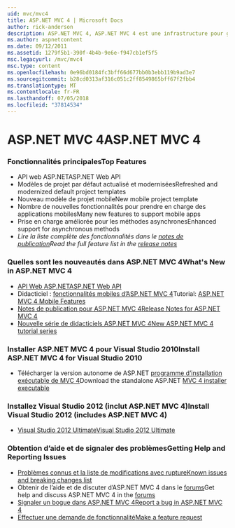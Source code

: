 ```yaml
---
uid: mvc/mvc4
title: ASP.NET MVC 4 | Microsoft Docs
author: rick-anderson
description: ASP.NET MVC 4, ASP.NET MVC 4 est une infrastructure pour générer des applications web évolutive et basée sur des normes à l’aide de modèles de conception bien établis et la puissance de AS....
ms.author: aspnetcontent
ms.date: 09/12/2011
ms.assetid: 1279f5b1-390f-4b4b-9e6e-f947cb1ef5f5
msc.legacyurl: /mvc/mvc4
msc.type: content
ms.openlocfilehash: 0e96bd0184fc3bff66d677bb0b3ebb119b9ad3e7
ms.sourcegitcommit: b28cd0313af316c051c2ff8549865bff67f2fbb4
ms.translationtype: MT
ms.contentlocale: fr-FR
ms.lasthandoff: 07/05/2018
ms.locfileid: "37814534"
---
```

<a name="aspnet-mvc-4"></a><span data-ttu-id="b2f7d-103">ASP.NET MVC 4</span><span class="sxs-lookup"><span data-stu-id="b2f7d-103">ASP.NET MVC 4</span></span>
====================
### <a name="top-features"></a><span data-ttu-id="b2f7d-104">Fonctionnalités principales</span><span class="sxs-lookup"><span data-stu-id="b2f7d-104">Top Features</span></span>

- <span data-ttu-id="b2f7d-105">API web ASP.NET</span><span class="sxs-lookup"><span data-stu-id="b2f7d-105">ASP.NET Web API</span></span>
- <span data-ttu-id="b2f7d-106">Modèles de projet par défaut actualisé et modernisées</span><span class="sxs-lookup"><span data-stu-id="b2f7d-106">Refreshed and modernized default project templates</span></span>
- <span data-ttu-id="b2f7d-107">Nouveau modèle de projet mobile</span><span class="sxs-lookup"><span data-stu-id="b2f7d-107">New mobile project template</span></span>
- <span data-ttu-id="b2f7d-108">Nombre de nouvelles fonctionnalités pour prendre en charge des applications mobiles</span><span class="sxs-lookup"><span data-stu-id="b2f7d-108">Many new features to support mobile apps</span></span>
- <span data-ttu-id="b2f7d-109">Prise en charge améliorée pour les méthodes asynchrones</span><span class="sxs-lookup"><span data-stu-id="b2f7d-109">Enhanced support for asynchronous methods</span></span>
- <span data-ttu-id="b2f7d-110">*Lire la liste complète des fonctionnalités dans le [notes de publication](../whitepapers/mvc4-release-notes.md)*</span><span class="sxs-lookup"><span data-stu-id="b2f7d-110">*Read the full feature list in the [release notes](../whitepapers/mvc4-release-notes.md)*</span></span>


### <a name="whats-new-in-aspnet-mvc-4"></a><span data-ttu-id="b2f7d-111">Quelles sont les nouveautés dans ASP.NET MVC 4</span><span class="sxs-lookup"><span data-stu-id="b2f7d-111">What's New in ASP.NET MVC 4</span></span>

- [<span data-ttu-id="b2f7d-112">API Web ASP.NET</span><span class="sxs-lookup"><span data-stu-id="b2f7d-112">ASP.NET Web API</span></span>](../web-api/index.md)
- <span data-ttu-id="b2f7d-113">Didacticiel : [fonctionnalités mobiles d’ASP.NET MVC 4](overview/older-versions/aspnet-mvc-4-mobile-features.md)</span><span class="sxs-lookup"><span data-stu-id="b2f7d-113">Tutorial: [ASP.NET MVC 4 Mobile Features](overview/older-versions/aspnet-mvc-4-mobile-features.md)</span></span>
- [<span data-ttu-id="b2f7d-114">Notes de publication pour ASP.NET MVC 4</span><span class="sxs-lookup"><span data-stu-id="b2f7d-114">Release Notes for ASP.NET MVC 4</span></span>](../whitepapers/mvc4-release-notes.md)
- [<span data-ttu-id="b2f7d-115">Nouvelle série de didacticiels ASP.NET MVC 4</span><span class="sxs-lookup"><span data-stu-id="b2f7d-115">New ASP.NET MVC 4 tutorial series</span></span>](overview/older-versions/getting-started-with-aspnet-mvc4/intro-to-aspnet-mvc-4.md)


### <a name="install-aspnet-mvc-4-for-visual-studio-2010"></a><span data-ttu-id="b2f7d-116">Installer ASP.NET MVC 4 pour Visual Studio 2010</span><span class="sxs-lookup"><span data-stu-id="b2f7d-116">Install ASP.NET MVC 4 for Visual Studio 2010</span></span>

- <span data-ttu-id="b2f7d-117">Télécharger la version autonome de ASP.NET [programme d’installation exécutable de MVC 4](https://www.microsoft.com/download/details.aspx?id=30683)</span><span class="sxs-lookup"><span data-stu-id="b2f7d-117">Download the standalone ASP.NET [MVC 4 installer executable](https://www.microsoft.com/download/details.aspx?id=30683)</span></span>


### <a name="install-visual-studio-2012-includes-aspnet-mvc-4"></a><span data-ttu-id="b2f7d-118">Installez Visual Studio 2012 (inclut ASP.NET MVC 4)</span><span class="sxs-lookup"><span data-stu-id="b2f7d-118">Install Visual Studio 2012 (includes ASP.NET MVC 4)</span></span>

- [<span data-ttu-id="b2f7d-119">Visual Studio 2012 Ultimate</span><span class="sxs-lookup"><span data-stu-id="b2f7d-119">Visual Studio 2012 Ultimate</span></span>](https://go.microsoft.com/fwlink/?linkid=247148)


### <a name="getting-help-and-reporting-issues"></a><span data-ttu-id="b2f7d-120">Obtention d’aide et de signaler des problèmes</span><span class="sxs-lookup"><span data-stu-id="b2f7d-120">Getting Help and Reporting Issues</span></span>

- [<span data-ttu-id="b2f7d-121">Problèmes connus et la liste de modifications avec rupture</span><span class="sxs-lookup"><span data-stu-id="b2f7d-121">Known issues and breaking changes list</span></span>](../whitepapers/mvc4-release-notes.md#_Toc303253815)
- <span data-ttu-id="b2f7d-122">Obtenir de l’aide et de discuter d’ASP.NET MVC 4 dans le [forums](https://forums.asp.net/1146.aspx)</span><span class="sxs-lookup"><span data-stu-id="b2f7d-122">Get help and discuss ASP.NET MVC 4 in the [forums](https://forums.asp.net/1146.aspx)</span></span>
- [<span data-ttu-id="b2f7d-123">Signaler un bogue dans ASP.NET MVC 4</span><span class="sxs-lookup"><span data-stu-id="b2f7d-123">Report a bug in ASP.NET MVC 4</span></span>](https://github.com/aspnet/AspNetWebStack/issues)
- [<span data-ttu-id="b2f7d-124">Effectuer une demande de fonctionnalité</span><span class="sxs-lookup"><span data-stu-id="b2f7d-124">Make a feature request</span></span>](http://aspnet.uservoice.com/forums/41201-asp-net-mvc)
